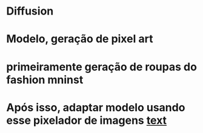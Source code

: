 # Diffusion


# Modelo, geração de pixel art

# primeiramente geração de roupas do fashion mninst 

# Após isso, adaptar modelo usando esse pixelador de imagens [text](https://github.com/WuZongWei6/Pixelization?tab=readme-ov-file)


